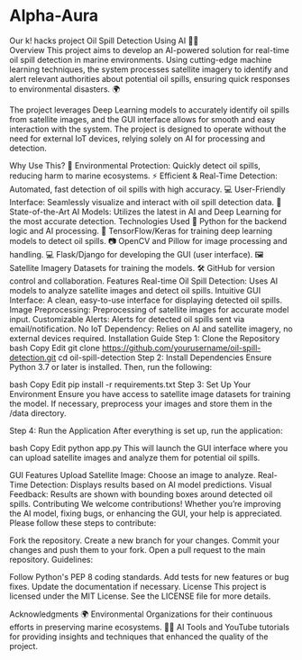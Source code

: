 # Alpha-Aura
Our k! hacks project
Oil Spill Detection Using AI 🌊🚨<br>
Overview
This project aims to develop an AI-powered solution for real-time oil spill detection in marine environments. Using cutting-edge machine learning techniques, the system processes satellite imagery to identify and alert relevant authorities about potential oil spills, ensuring quick responses to environmental disasters. 🌍

The project leverages Deep Learning models to accurately identify oil spills from satellite images, and the GUI interface allows for smooth and easy interaction with the system. The project is designed to operate without the need for external IoT devices, relying solely on AI for processing and detection.

Why Use This?
🌿 Environmental Protection: Quickly detect oil spills, reducing harm to marine ecosystems.
⚡ Efficient & Real-Time Detection: Automated, fast detection of oil spills with high accuracy.
💻 User-Friendly Interface: Seamlessly visualize and interact with oil spill detection data.
🚀 State-of-the-Art AI Models: Utilizes the latest in AI and Deep Learning for the most accurate detection.
Technologies Used
🐍 Python for the backend logic and AI processing.
🧠 TensorFlow/Keras for training deep learning models to detect oil spills.
📷 OpenCV and Pillow for image processing and handling.
💻 Flask/Django for developing the GUI (user interface).
🖼️ Satellite Imagery Datasets for training the models.
🛠️ GitHub for version control and collaboration.
Features
Real-time Oil Spill Detection: Uses AI models to analyze satellite images and detect oil spills.
Intuitive GUI Interface: A clean, easy-to-use interface for displaying detected oil spills.
Image Preprocessing: Preprocessing of satellite images for accurate model input.
Customizable Alerts: Alerts for detected oil spills sent via email/notification.
No IoT Dependency: Relies on AI and satellite imagery, no external devices required.
Installation Guide
Step 1: Clone the Repository
bash
Copy
Edit
git clone https://github.com/yourusername/oil-spill-detection.git
cd oil-spill-detection
Step 2: Install Dependencies
Ensure Python 3.7 or later is installed. Then, run the following:

bash
Copy
Edit
pip install -r requirements.txt
Step 3: Set Up Your Environment
Ensure you have access to satellite image datasets for training the model. If necessary, preprocess your images and store them in the /data directory.

Step 4: Run the Application
After everything is set up, run the application:

bash
Copy
Edit
python app.py
This will launch the GUI interface where you can upload satellite images and analyze them for potential oil spills.

GUI Features
Upload Satellite Image: Choose an image to analyze.
Real-Time Detection: Displays results based on AI model predictions.
Visual Feedback: Results are shown with bounding boxes around detected oil spills.
Contributing
We welcome contributions! Whether you’re improving the AI model, fixing bugs, or enhancing the GUI, your help is appreciated. Please follow these steps to contribute:

Fork the repository.
Create a new branch for your changes.
Commit your changes and push them to your fork.
Open a pull request to the main repository.
Guidelines:

Follow Python's PEP 8 coding standards.
Add tests for new features or bug fixes.
Update the documentation if necessary.
License
This project is licensed under the MIT License. See the LICENSE file for more details.

Acknowledgments
🌍 Environmental Organizations for their continuous efforts in preserving marine ecosystems.
🧑‍💻 AI Tools and YouTube tutorials for providing insights and techniques that enhanced the quality of the project.
